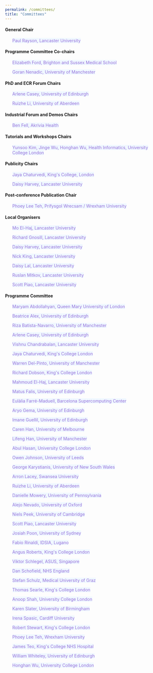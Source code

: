 ```yaml
---
permalink: /committees/
title: "Committees"
---
```


<html>
<meta name="viewport" content="width=device-width, initial-scale=1"> 
<head>
<style>
a:link {
  color:  black;
  background-color: transparent;
  text-decoration: none;
}
a:visited {
  color: black;
  background-color: #F0F8FF;
  text-decoration: none;
}
a:hover {
  color: #6495ED;
  background-color: #F0F8FF;
  text-decoration: underline;
}
a:active {
  color: #6495ED;
  background-color: #F8F8FF;
  text-decoration: underline;
}
</style>
</head>
    
<body>
 <h4>General Chair</h4> 
    <ul>
      <p><a href="https://www.lancaster.ac.uk/staff/rayson/" target="_blank" style=" color: #9370DB; background-color: #F0F8FF; text-decoration: none;" onmouseover="this.style.color='#6495ED'; this.style.backgroundColor='#F0F8FF' ; this.style.textDecoration='underline'" onmouseout="this.style.color='#9370DB'; this.style.backgroundColor='#F0F8FF' ; this.style.textDecoration='none'">Paul Rayson, Lancaster University</a></p>
    </ul>
    <h4>Programme Committee Co-chairs</h4>
    <ul>
      <p><a href="https://profiles.sussex.ac.uk/p170603-elizabeth-ford" target="_blank" style=" color: #9370DB; background-color: #F0F8FF; text-decoration: none;" onmouseover="this.style.color='#6495ED'; this.style.backgroundColor='#F0F8FF' ; this.style.textDecoration='underline'" onmouseout="this.style.color='#9370DB'; this.style.backgroundColor='#F0F8FF' ; this.style.textDecoration='none'">Elizabeth Ford, Brighton and Sussex Medical School</a></p>
      <p><a href="https://personalpages.manchester.ac.uk/staff/GNenadic/" target="_blank" style=" color: #9370DB; background-color: #F0F8FF; text-decoration: none;" onmouseover="this.style.color='#6495ED'; this.style.backgroundColor='#F0F8FF' ; this.style.textDecoration='underline'" onmouseout="this.style.color='#9370DB'; this.style.backgroundColor='#F0F8FF' ; this.style.textDecoration='none'">Goran Nenadic, University of Manchester</a></p>
    </ul>
    <h4>PhD and ECR Forum Chairs</h4>
    <ul>
      <p><a href="https://www.ed.ac.uk/profile/arlene-casey" target="_blank" style=" color: #9370DB; background-color: #F0F8FF; text-decoration: none;" onmouseover="this.style.color='#6495ED'; this.style.backgroundColor='#F0F8FF' ; this.style.textDecoration='underline'" onmouseout="this.style.color='#9370DB'; this.style.backgroundColor='#F0F8FF' ; this.style.textDecoration='none'">Arlene Casey, University of Edinburgh</a></p>
      <p><a href="https://www.abdn.ac.uk/people/ruizhe.li" target="_blank" style=" color: #9370DB; background-color: #F0F8FF; text-decoration: none;" onmouseover="this.style.color='#6495ED'; this.style.backgroundColor='#F0F8FF' ; this.style.textDecoration='underline'" onmouseout="this.style.color='#9370DB'; this.style.backgroundColor='#F0F8FF' ; this.style.textDecoration='none'">Ruizhe Li, University of Aberdeen</a></p>
    </ul>
    <h4>Industrial Forum and Demos Chairs</h4>
    <ul>
      <p><a href="https://uk.linkedin.com/in/ben-fell-5a980620b" target="_blank" style=" color: #9370DB; background-color: #F0F8FF; text-decoration: none;" onmouseover="this.style.color='#6495ED'; this.style.backgroundColor='#F0F8FF' ; this.style.textDecoration='underline'" onmouseout="this.style.color='#9370DB'; this.style.backgroundColor='#F0F8FF' ; this.style.textDecoration='none'">Ben Fell, Akrivia Health</a></p>
    </ul>
    <h4>Tutorials and Workshops Chairs</h4>   
    <ul>
      <p><a href="https://healtac2024.github.io/blog/Tutorial/" target="_blank" style=" color: #9370DB; background-color: #F0F8FF; text-decoration: none;" onmouseover="this.style.color='#6495ED'; this.style.backgroundColor='#F0F8FF' ; this.style.textDecoration='underline'" onmouseout="this.style.color='#9370DB'; this.style.backgroundColor='#F0F8FF' ; this.style.textDecoration='none'">Yunsoo Kim, Jinge Wu, Honghan Wu, Health Informatics, University College London</a></p>
    </ul>
    <h4>Publicity Chairs</h4>
    <ul>
      <p><a href="https://www.kcl.ac.uk/people/jaya-chaturvedi" target="_blank" style=" color: #9370DB; background-color: #F0F8FF; text-decoration: none;" onmouseover="this.style.color='#6495ED'; this.style.backgroundColor='#F0F8FF' ; this.style.textDecoration='underline'" onmouseout="this.style.color='#9370DB'; this.style.backgroundColor='#F0F8FF' ; this.style.textDecoration='none'">Jaya Chaturvedi, King's College, London</a></p>
      <p><a href="https://uk.linkedin.com/in/daisy-harvey-502bb1140" target="_blank" style=" color: #9370DB; background-color: #F0F8FF; text-decoration: none;" onmouseover="this.style.color='#6495ED'; this.style.backgroundColor='#F0F8FF' ; this.style.textDecoration='underline'" onmouseout="this.style.color='#9370DB'; this.style.backgroundColor='#F0F8FF' ; this.style.textDecoration='none'">Daisy Harvey, Lancaster University</a></p>
    </ul>
    <h4>Post-conference Publication Chair</h4>
    <ul>
      <p><a href="https://wrexham.ac.uk/staff-profiles/phoebe-teh/" target="_blank" style=" color: #9370DB; background-color: #F0F8FF; text-decoration: none;" onmouseover="this.style.color='#6495ED'; this.style.backgroundColor='#F0F8FF' ; this.style.textDecoration='underline'" onmouseout="this.style.color='#9370DB'; this.style.backgroundColor='#F0F8FF' ; this.style.textDecoration='none'">Phoey Lee Teh, Prifysgol Wrecsam / Wrexham University</a></p>
    </ul>
    <h4>Local Organisers</h4>
    <ul>
      <p><a href="https://www.lancaster.ac.uk/staff/elhaj/" target="_blank" style=" color: #9370DB; background-color: #F0F8FF; text-decoration: none;" onmouseover="this.style.color='#6495ED'; this.style.backgroundColor='#F0F8FF' ; this.style.textDecoration='underline'" onmouseout="this.style.color='#9370DB'; this.style.backgroundColor='#F0F8FF' ; this.style.textDecoration='none'">Mo El-Haj, Lancaster University</a></p>
      <p><a href="https://www.lancaster.ac.uk/research/research-enterprise-services/res-staff-directory/richard-gnosill" target="_blank" style=" color: #9370DB; background-color: #F0F8FF; text-decoration: none;" onmouseover="this.style.color='#6495ED'; this.style.backgroundColor='#F0F8FF' ; this.style.textDecoration='underline'" onmouseout="this.style.color='#9370DB'; this.style.backgroundColor='#F0F8FF' ; this.style.textDecoration='none'">Richard Gnosill, Lancaster University</a></p>
      <p><a href="https://uk.linkedin.com/in/daisy-harvey-502bb1140" target="_blank" style=" color: #9370DB; background-color: #F0F8FF; text-decoration: none;" onmouseover="this.style.color='#6495ED'; this.style.backgroundColor='#F0F8FF' ; this.style.textDecoration='underline'" onmouseout="this.style.color='#9370DB'; this.style.backgroundColor='#F0F8FF' ; this.style.textDecoration='none'">Daisy Harvey, Lancaster University</a></p>
      <p><a href="https://www.lancaster.ac.uk/research/research-enterprise-services/res-staff-directory/nick-king" target="_blank" style=" color: #9370DB; background-color: #F0F8FF; text-decoration: none;" onmouseover="this.style.color='#6495ED'; this.style.backgroundColor='#F0F8FF' ; this.style.textDecoration='underline'" onmouseout="this.style.color='#9370DB'; this.style.backgroundColor='#F0F8FF' ; this.style.textDecoration='none'">Nick King, Lancaster University</a></p>
      <p><a href="https://uk.linkedin.com/in/daisy-monika-lal-200229216" target="_blank" style=" color: #9370DB; background-color: #F0F8FF; text-decoration: none;" onmouseover="this.style.color='#6495ED'; this.style.backgroundColor='#F0F8FF' ; this.style.textDecoration='underline'" onmouseout="this.style.color='#9370DB'; this.style.backgroundColor='#F0F8FF' ; this.style.textDecoration='none'">Daisy Lal, Lancaster University</a></p>
      <p><a href="https://wp.lancs.ac.uk/mitkov/" target="_blank" style=" color: #9370DB; background-color: #F0F8FF; text-decoration: none;" onmouseover="this.style.color='#6495ED'; this.style.backgroundColor='#F0F8FF' ; this.style.textDecoration='underline'" onmouseout="this.style.color='#9370DB'; this.style.backgroundColor='#F0F8FF' ; this.style.textDecoration='none'">Ruslan Mitkov, Lancaster University</a></p>
      <p><a href="https://www.lancaster.ac.uk/scc/about-us/people/scott-piao" target="_blank" style=" color: #9370DB; background-color: #F0F8FF; text-decoration: none;" onmouseover="this.style.color='#6495ED'; this.style.backgroundColor='#F0F8FF' ; this.style.textDecoration='underline'" onmouseout="this.style.color='#9370DB'; this.style.backgroundColor='#F0F8FF' ; this.style.textDecoration='none'">Scott Piao, Lancaster University</a></p>
    </ul> 
    <h4>Programme Committee</h4>
    <ul>
      <p><a href="https://www.bartscancer.london/staff/dr-maryam-abdollahyan/" target="_blank" style=" color: #9370DB; background-color: #F0F8FF; text-decoration: none;" onmouseover="this.style.color='#6495ED'; this.style.backgroundColor='#F0F8FF' ; this.style.textDecoration='underline'" onmouseout="this.style.color='#9370DB'; this.style.backgroundColor='#F0F8FF' ; this.style.textDecoration='none'">Maryam Abdollahyan, Queen Mary University of London</a></p>
      <p><a href="https://www.ed.ac.uk/profile/dr-beatrice-alex" target="_blank" style=" color: #9370DB; background-color: #F0F8FF; text-decoration: none;" onmouseover="this.style.color='#6495ED'; this.style.backgroundColor='#F0F8FF' ; this.style.textDecoration='underline'" onmouseout="this.style.color='#9370DB'; this.style.backgroundColor='#F0F8FF' ; this.style.textDecoration='none'">Beatrice Alex, University of Edinburgh</a></p>
      <p><a href="https://personalpages.manchester.ac.uk/staff/riza.batista/" target="_blank" style=" color: #9370DB; background-color: #F0F8FF; text-decoration: none;" onmouseover="this.style.color='#6495ED'; this.style.backgroundColor='#F0F8FF' ; this.style.textDecoration='underline'" onmouseout="this.style.color='#9370DB'; this.style.backgroundColor='#F0F8FF' ; this.style.textDecoration='none'">Riza Batista-Navarro, University of Manchester</a></p> 
      <p><a href="https://www.ed.ac.uk/profile/arlene-casey" target="_blank" style=" color: #9370DB; background-color: #F0F8FF; text-decoration: none;" onmouseover="this.style.color='#6495ED'; this.style.backgroundColor='#F0F8FF' ; this.style.textDecoration='underline'" onmouseout="this.style.color='#9370DB'; this.style.backgroundColor='#F0F8FF' ; this.style.textDecoration='none'">Arlene Casey, University of Edinburgh</a></p>
      <p><a href="https://uk.linkedin.com/in/vvcb" target="_blank" style=" color: #9370DB; background-color: #F0F8FF; text-decoration: none;" onmouseover="this.style.color='#6495ED'; this.style.backgroundColor='#F0F8FF' ; this.style.textDecoration='underline'" onmouseout="this.style.color='#9370DB'; this.style.backgroundColor='#F0F8FF' ; this.style.textDecoration='none'">Vishnu Chandrabalan, Lancaster University</a></p>
      <p><a href="https://www.kcl.ac.uk/people/jaya-chaturvedi" target="_blank" style=" color: #9370DB; background-color: #F0F8FF; text-decoration: none;" onmouseover="this.style.color='#6495ED'; this.style.backgroundColor='#F0F8FF' ; this.style.textDecoration='underline'" onmouseout="this.style.color='#9370DB'; this.style.backgroundColor='#F0F8FF' ; this.style.textDecoration='none'">Jaya Chaturvedi, King's College London</a></p>
      <p><a href="https://uk.linkedin.com/in/warren-del-pinto-186b92177" target="_blank" style=" color: #9370DB; background-color: #F0F8FF; text-decoration: none;" onmouseover="this.style.color='#6495ED'; this.style.backgroundColor='#F0F8FF' ; this.style.textDecoration='underline'" onmouseout="this.style.color='#9370DB'; this.style.backgroundColor='#F0F8FF' ; this.style.textDecoration='none'">Warren Del-Pinto, University of Manchester</a></p>
      <p><a href="https://www.kcl.ac.uk/people/richard-dobson" target="_blank" style=" color: #9370DB; background-color: #F0F8FF; text-decoration: none;" onmouseover="this.style.color='#6495ED'; this.style.backgroundColor='#F0F8FF' ; this.style.textDecoration='underline'" onmouseout="this.style.color='#9370DB'; this.style.backgroundColor='#F0F8FF' ; this.style.textDecoration='none'">Richard Dobson, King's College London</a></p>
      <p><a href="https://www.lancaster.ac.uk/staff/elhaj/" target="_blank" style=" color: #9370DB; background-color: #F0F8FF; text-decoration: none;" onmouseover="this.style.color='#6495ED'; this.style.backgroundColor='#F0F8FF' ; this.style.textDecoration='underline'" onmouseout="this.style.color='#9370DB'; this.style.backgroundColor='#F0F8FF' ; this.style.textDecoration='none'">Mahmoud El-Haj, Lancaster University</a></p>
      <p><a href="https://uk.linkedin.com/in/mat%C3%BA%C5%A1-falis-206555a6" target="_blank" style=" color: #9370DB; background-color: #F0F8FF; text-decoration: none;" onmouseover="this.style.color='#6495ED'; this.style.backgroundColor='#F0F8FF' ; this.style.textDecoration='underline'" onmouseout="this.style.color='#9370DB'; this.style.backgroundColor='#F0F8FF' ; this.style.textDecoration='none'">Matus Falis, University of Edinburgh</a></p>
      <p><a href="https://www.bsc.es/farre-maduell-eulalia" target="_blank" style=" color: #9370DB; background-color: #F0F8FF; text-decoration: none;" onmouseover="this.style.color='#6495ED'; this.style.backgroundColor='#F0F8FF' ; this.style.textDecoration='underline'" onmouseout="this.style.color='#9370DB'; this.style.backgroundColor='#F0F8FF' ; this.style.textDecoration='none'">Eulàlia Farré-Maduell, Barcelona Supercomputing Center</a></p>
      <p><a href="https://uk.linkedin.com/in/aryopg" target="_blank" style=" color: #9370DB; background-color: #F0F8FF; text-decoration: none;" onmouseover="this.style.color='#6495ED'; this.style.backgroundColor='#F0F8FF' ; this.style.textDecoration='underline'" onmouseout="this.style.color='#9370DB'; this.style.backgroundColor='#F0F8FF' ; this.style.textDecoration='none'">Aryo Gema, University of Edinburgh</a></p>
      <p><a href="https://uk.linkedin.com/in/imane-guellil-10699253" target="_blank" style=" color: #9370DB; background-color: #F0F8FF; text-decoration: none;" onmouseover="this.style.color='#6495ED'; this.style.backgroundColor='#F0F8FF' ; this.style.textDecoration='underline'" onmouseout="this.style.color='#9370DB'; this.style.backgroundColor='#F0F8FF' ; this.style.textDecoration='none'">Imane Guellil, University of Edinburgh</a></p>
      <p><a href="https://drcarenhan.github.io/" target="_blank" style=" color: #9370DB; background-color: #F0F8FF; text-decoration: none;" onmouseover="this.style.color='#6495ED'; this.style.backgroundColor='#F0F8FF' ; this.style.textDecoration='underline'" onmouseout="this.style.color='#9370DB'; this.style.backgroundColor='#F0F8FF' ; this.style.textDecoration='none'">Caren Han, University of Melbourne</a></p>
      <p><a href="https://uk.linkedin.com/in/aaronhan" target="_blank" style=" color: #9370DB; background-color: #F0F8FF; text-decoration: none;" onmouseover="this.style.color='#6495ED'; this.style.backgroundColor='#F0F8FF' ; this.style.textDecoration='underline'" onmouseout="this.style.color='#9370DB'; this.style.backgroundColor='#F0F8FF' ; this.style.textDecoration='none'">Lifeng Han, University of Manchester</a></p>
      <p><a href="https://profiles.ucl.ac.uk/92445-abul-hasan" target="_blank" style=" color: #9370DB; background-color: #F0F8FF; text-decoration: none;" onmouseover="this.style.color='#6495ED'; this.style.backgroundColor='#F0F8FF' ; this.style.textDecoration='underline'" onmouseout="this.style.color='#9370DB'; this.style.backgroundColor='#F0F8FF' ; this.style.textDecoration='none'">Abul Hasan, University College London</a></p>
      <p><a href="https://eps.leeds.ac.uk/computing/staff/259/owen-johnson" target="_blank" style=" color: #9370DB; background-color: #F0F8FF; text-decoration: none;" onmouseover="this.style.color='#6495ED'; this.style.backgroundColor='#F0F8FF' ; this.style.textDecoration='underline'" onmouseout="this.style.color='#9370DB'; this.style.backgroundColor='#F0F8FF' ; this.style.textDecoration='none'">Owen Johnson, University of Leeds</a></p>
      <p><a href="https://research.unsw.edu.au/people/dr-george-karystianis" target="_blank" style=" color: #9370DB; background-color: #F0F8FF; text-decoration: none;" onmouseover="this.style.color='#6495ED'; this.style.backgroundColor='#F0F8FF' ; this.style.textDecoration='underline'" onmouseout="this.style.color='#9370DB'; this.style.backgroundColor='#F0F8FF' ; this.style.textDecoration='none'">George Karystianis, University of New South Wales</a></p>
      <p><a href="https://www.swansea.ac.uk/staff/a.s.lacey/" target="_blank" style=" color: #9370DB; background-color: #F0F8FF; text-decoration: none;" onmouseover="this.style.color='#6495ED'; this.style.backgroundColor='#F0F8FF' ; this.style.textDecoration='underline'" onmouseout="this.style.color='#9370DB'; this.style.backgroundColor='#F0F8FF' ; this.style.textDecoration='none'">Arron Lacey, Swansea University</a></p>
      <p><a href="https://www.abdn.ac.uk/people/ruizhe.li" target="_blank" style=" color: #9370DB; background-color: #F0F8FF; text-decoration: none;" onmouseover="this.style.color='#6495ED'; this.style.backgroundColor='#F0F8FF' ; this.style.textDecoration='underline'" onmouseout="this.style.color='#9370DB'; this.style.backgroundColor='#F0F8FF' ; this.style.textDecoration='none'">Ruizhe Li, University of Aberdeen</a></p>
      <p><a href="https://www.dbei.med.upenn.edu/bio/danielle-mowery-phd-famia" target="_blank" style=" color: #9370DB; background-color: #F0F8FF; text-decoration: none;" onmouseover="this.style.color='#6495ED'; this.style.backgroundColor='#F0F8FF' ; this.style.textDecoration='underline'" onmouseout="this.style.color='#9370DB'; this.style.backgroundColor='#F0F8FF' ; this.style.textDecoration='none'">Danielle Mowery, University of Pennsylvania</a></p>
      <p><a href="https://www.psych.ox.ac.uk/team/alejo-nevado-holgado" target="_blank" style=" color: #9370DB; background-color: #F0F8FF; text-decoration: none;" onmouseover="this.style.color='#6495ED'; this.style.backgroundColor='#F0F8FF' ; this.style.textDecoration='underline'" onmouseout="this.style.color='#9370DB'; this.style.backgroundColor='#F0F8FF' ; this.style.textDecoration='none'">Alejo Nevado, University of Oxford</a></p>
      <p><a href="https://uk.linkedin.com/in/nielspeek" target="_blank" style=" color: #9370DB; background-color: #F0F8FF; text-decoration: none;" onmouseover="this.style.color='#6495ED'; this.style.backgroundColor='#F0F8FF' ; this.style.textDecoration='underline'" onmouseout="this.style.color='#9370DB'; this.style.backgroundColor='#F0F8FF' ; this.style.textDecoration='none'">Niels Peek, University of Cambridge</a></p>
      <p><a href="https://www.lancaster.ac.uk/scc/about-us/people/scott-piao" target="_blank" style=" color: #9370DB; background-color: #F0F8FF; text-decoration: none;" onmouseover="this.style.color='#6495ED'; this.style.backgroundColor='#F0F8FF' ; this.style.textDecoration='underline'" onmouseout="this.style.color='#9370DB'; this.style.backgroundColor='#F0F8FF' ; this.style.textDecoration='none'">Scott Piao, Lancaster University</a></p>
      <p><a href="https://au.linkedin.com/in/josiah-poon-43931782" target="_blank" style=" color: #9370DB; background-color: #F0F8FF; text-decoration: none;" onmouseover="this.style.color='#6495ED'; this.style.backgroundColor='#F0F8FF' ; this.style.textDecoration='underline'" onmouseout="this.style.color='#9370DB'; this.style.backgroundColor='#F0F8FF' ; this.style.textDecoration='none'">Josiah Poon, University of Sydney</a></p>
      <p><a href="https://nlplab.fbk.eu/people/fabio-rinaldi" target="_blank" style=" color: #9370DB; background-color: #F0F8FF; text-decoration: none;" onmouseover="this.style.color='#6495ED'; this.style.backgroundColor='#F0F8FF' ; this.style.textDecoration='underline'" onmouseout="this.style.color='#9370DB'; this.style.backgroundColor='#F0F8FF' ; this.style.textDecoration='none'">Fabio Rinaldi, IDSIA, Lugano</a></p>
      <p><a href="https://www.kcl.ac.uk/people/angus-roberts" target="_blank" style=" color: #9370DB; background-color: #F0F8FF; text-decoration: none;" onmouseover="this.style.color='#6495ED'; this.style.backgroundColor='#F0F8FF' ; this.style.textDecoration='underline'" onmouseout="this.style.color='#9370DB'; this.style.backgroundColor='#F0F8FF' ; this.style.textDecoration='none'">Angus Roberts, King's College London</a></p>
      <p><a href="https://sg.linkedin.com/in/viktor-schlegel-585a59172" target="_blank" style=" color: #9370DB; background-color: #F0F8FF; text-decoration: none;" onmouseover="this.style.color='#6495ED'; this.style.backgroundColor='#F0F8FF' ; this.style.textDecoration='underline'" onmouseout="this.style.color='#9370DB'; this.style.backgroundColor='#F0F8FF' ; this.style.textDecoration='none'">Viktor Schlegel, ASUS, Singapore</a></p>
      <p><a href="https://uk.linkedin.com/in/dan-schofield-96439a99" target="_blank" style=" color: #9370DB; background-color: #F0F8FF; text-decoration: none;" onmouseover="this.style.color='#6495ED'; this.style.backgroundColor='#F0F8FF' ; this.style.textDecoration='underline'" onmouseout="this.style.color='#9370DB'; this.style.backgroundColor='#F0F8FF' ; this.style.textDecoration='none'">Dan Schofield, NHS England</a></p>
      <p><a href="https://user.medunigraz.at/stefan.schulz/" target="_blank" style=" color: #9370DB; background-color: #F0F8FF; text-decoration: none;" onmouseover="this.style.color='#6495ED'; this.style.backgroundColor='#F0F8FF' ; this.style.textDecoration='underline'" onmouseout="this.style.color='#9370DB'; this.style.backgroundColor='#F0F8FF' ; this.style.textDecoration='none'">Stefan Schulz, Medical University of Graz</a></p>
      <p><a href="https://phidatalab.org/team/thomas-searle/" target="_blank" style=" color: #9370DB; background-color: #F0F8FF; text-decoration: none;" onmouseover="this.style.color='#6495ED'; this.style.backgroundColor='#F0F8FF' ; this.style.textDecoration='underline'" onmouseout="this.style.color='#9370DB'; this.style.backgroundColor='#F0F8FF' ; this.style.textDecoration='none'">Thomas Searle, King's College London</a></p>
      <p><a href="https://www.ucl.ac.uk/health-informatics/people/anoop-shah" target="_blank" style=" color: #9370DB; background-color: #F0F8FF; text-decoration: none;" onmouseover="this.style.color='#6495ED'; this.style.backgroundColor='#F0F8FF' ; this.style.textDecoration='underline'" onmouseout="this.style.color='#9370DB'; this.style.backgroundColor='#F0F8FF' ; this.style.textDecoration='none'">Anoop Shah, University College London</a></p>
      <p><a href="https://loop.frontiersin.org/people/933419/overview?snsrc" target="_blank" style=" color: #9370DB; background-color: #F0F8FF; text-decoration: none;" onmouseover="this.style.color='#6495ED'; this.style.backgroundColor='#F0F8FF' ; this.style.textDecoration='underline'" onmouseout="this.style.color='#9370DB'; this.style.backgroundColor='#F0F8FF' ; this.style.textDecoration='none'">Karen Slater, University of Birmingham</a></p>
      <p><a href="https://profiles.cardiff.ac.uk/staff/spasici" target="_blank" style=" color: #9370DB; background-color: #F0F8FF; text-decoration: none;" onmouseover="this.style.color='#6495ED'; this.style.backgroundColor='#F0F8FF' ; this.style.textDecoration='underline'" onmouseout="this.style.color='#9370DB'; this.style.backgroundColor='#F0F8FF' ; this.style.textDecoration='none'">Irena Spasic, Cardiff University</a></p>
      <p><a href="https://www.kcl.ac.uk/people/professor-robert-stewart" target="_blank" style=" color: #9370DB; background-color: #F0F8FF; text-decoration: none;" onmouseover="this.style.color='#6495ED'; this.style.backgroundColor='#F0F8FF' ; this.style.textDecoration='underline'" onmouseout="this.style.color='#9370DB'; this.style.backgroundColor='#F0F8FF' ; this.style.textDecoration='none'">Robert Stewart, King's College London</a></p>
      <p><a href="https://wrexham.ac.uk/staff-profiles/phoebe-teh/" target="_blank" style=" color: #9370DB; background-color: #F0F8FF; text-decoration: none;" onmouseover="this.style.color='#6495ED'; this.style.backgroundColor='#F0F8FF' ; this.style.textDecoration='underline'" onmouseout="this.style.color='#9370DB'; this.style.backgroundColor='#F0F8FF' ; this.style.textDecoration='none'">Phoey Lee Teh, Wrexham University</a></p>
      <p><a href="https://www.kch.nhs.uk/services/consultants-a-to-z/prof-james-teo/" target="_blank" style=" color: #9370DB; background-color: #F0F8FF; text-decoration: none;" onmouseover="this.style.color='#6495ED'; this.style.backgroundColor='#F0F8FF' ; this.style.textDecoration='underline'" onmouseout="this.style.color='#9370DB'; this.style.backgroundColor='#F0F8FF' ; this.style.textDecoration='none'">James Teo, King's College NHS Hospital</a></p>
      <p><a href="https://www.ed.ac.uk/profile/dr-william-whiteley" target="_blank" style=" color: #9370DB; background-color: #F0F8FF; text-decoration: none;" onmouseover="this.style.color='#6495ED'; this.style.backgroundColor='#F0F8FF' ; this.style.textDecoration='underline'" onmouseout="this.style.color='#9370DB'; this.style.backgroundColor='#F0F8FF' ; this.style.textDecoration='none'">William Whiteley, University of Edinburgh</a></p>
      <p><a href="https://profiles.ucl.ac.uk/78197-honghan-wu" target="_blank" style=" color: #9370DB; background-color: #F0F8FF; text-decoration: none;" onmouseover="this.style.color='#6495ED'; this.style.backgroundColor='#F0F8FF' ; this.style.textDecoration='underline'" onmouseout="this.style.color='#9370DB'; this.style.backgroundColor='#F0F8FF' ; this.style.textDecoration='none'">Honghan Wu, University College London</a></p>
    </ul>
</body>
</html>



